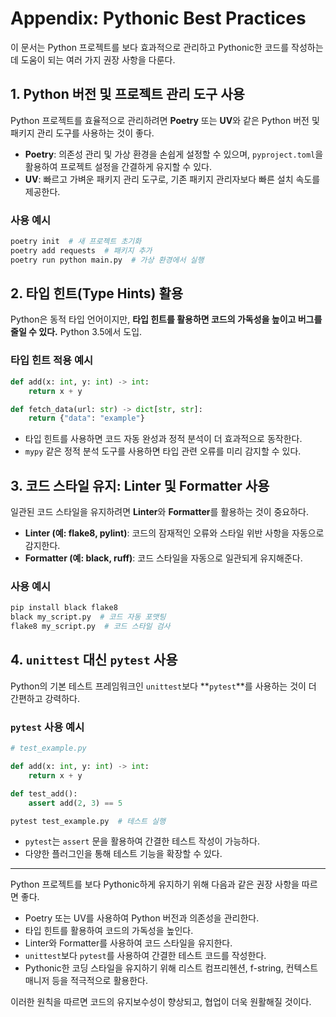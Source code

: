 # **Appendix: Pythonic Best Practices**

이 문서는 Python 프로젝트를 보다 효과적으로 관리하고 Pythonic한 코드를 작성하는 데 도움이 되는 여러 가지 권장 사항을 다룬다.

## **1. Python 버전 및 프로젝트 관리 도구 사용**

Python 프로젝트를 효율적으로 관리하려면 **Poetry** 또는 **UV**와 같은 Python 버전 및 패키지 관리 도구를 사용하는 것이 좋다.

- **Poetry**: 의존성 관리 및 가상 환경을 손쉽게 설정할 수 있으며, `pyproject.toml`을 활용하여 프로젝트 설정을 간결하게 유지할 수 있다.
- **UV**: 빠르고 가벼운 패키지 관리 도구로, 기존 패키지 관리자보다 빠른 설치 속도를 제공한다.

### 사용 예시
```bash
poetry init  # 새 프로젝트 초기화
poetry add requests  # 패키지 추가
poetry run python main.py  # 가상 환경에서 실행
```

## **2. 타입 힌트(Type Hints) 활용**

Python은 동적 타입 언어이지만, **타입 힌트를 활용하면 코드의 가독성을 높이고 버그를 줄일 수 있다.**
Python 3.5에서 도입.

### 타입 힌트 적용 예시
```python
def add(x: int, y: int) -> int:
    return x + y

def fetch_data(url: str) -> dict[str, str]:
    return {"data": "example"}
```

- 타입 힌트를 사용하면 코드 자동 완성과 정적 분석이 더 효과적으로 동작한다.
- `mypy` 같은 정적 분석 도구를 사용하면 타입 관련 오류를 미리 감지할 수 있다.

## **3. 코드 스타일 유지: Linter 및 Formatter 사용**

일관된 코드 스타일을 유지하려면 **Linter**와 **Formatter**를 활용하는 것이 중요하다.

- **Linter (예: flake8, pylint)**: 코드의 잠재적인 오류와 스타일 위반 사항을 자동으로 감지한다.
- **Formatter (예: black, ruff)**: 코드 스타일을 자동으로 일관되게 유지해준다.

### 사용 예시
```bash
pip install black flake8
black my_script.py  # 코드 자동 포맷팅
flake8 my_script.py  # 코드 스타일 검사
```

## 4. `unittest` 대신 `pytest` 사용

Python의 기본 테스트 프레임워크인 `unittest`보다 **`pytest`**를 사용하는 것이 더 간편하고 강력하다.

### `pytest` 사용 예시
```python
# test_example.py

def add(x: int, y: int) -> int:
    return x + y

def test_add():
    assert add(2, 3) == 5
```
```bash
pytest test_example.py  # 테스트 실행
```

- `pytest`는 `assert` 문을 활용하여 간결한 테스트 작성이 가능하다.
- 다양한 플러그인을 통해 테스트 기능을 확장할 수 있다.

---

Python 프로젝트를 보다 Pythonic하게 유지하기 위해 다음과 같은 권장 사항을 따르면 좋다.

- Poetry 또는 UV를 사용하여 Python 버전과 의존성을 관리한다.
- 타입 힌트를 활용하여 코드의 가독성을 높인다.
- Linter와 Formatter를 사용하여 코드 스타일을 유지한다.
- `unittest`보다 `pytest`를 사용하여 간결한 테스트 코드를 작성한다.
- Pythonic한 코딩 스타일을 유지하기 위해 리스트 컴프리헨션, f-string, 컨텍스트 매니저 등을 적극적으로 활용한다.

이러한 원칙을 따르면 코드의 유지보수성이 향상되고, 협업이 더욱 원활해질 것이다.
